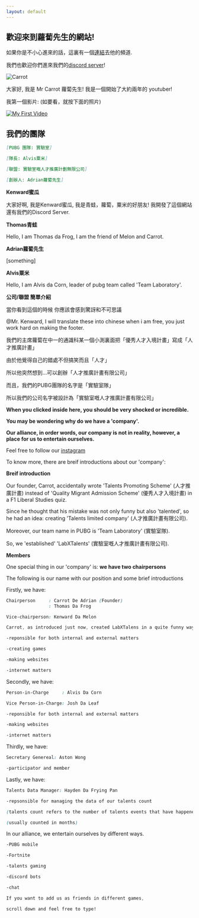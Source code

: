 ```yaml
---
layout: default
---
```


## 歡迎來到蘿蔔先生的網站!

如果你是不小心進來的話，這裏有一個[連結](https://www.youtube.com/channel/UCivFdElFMoozxWlNqQsyNUw)去他的頻道.

我們也歡迎你們進來我們的[discord server](https://discord.gg/UdNqmQfZcz)!

![Carrot](https://user-images.githubusercontent.com/77493028/104836657-65e48a00-58ea-11eb-8ea7-793a30b4cbc4.png)

大家好, 我是 Mr Carrot 蘿蔔先生! 我是一個開始了大約兩年的 youtuber!

我第一個影片:   (如要看，就按下面的照片)

[![My First Video](http://i3.ytimg.com/vi/7hEmZ3OV_s0/hqdefault.jpg)](https://www.youtube.com/watch?v=7hEmZ3OV_s0&t=4s)





## 我們的團隊

```md
[PUBG 團隊: 實驗室]

[隊長: Alvis粟米]
```
```md
[聯盟: 實驗室嘅人才推廣計劃無限公司]

[創辦人: Adrian蘿蔔先生]
```




  **Kenward蜜瓜**
  
  大家好啊, 我是Kenward蜜瓜, 我是青蛙，蘿蔔，粟米的好朋友! 我開發了這個網站還有我們的Discord Server. 
  
  **Thomas青蛙**
  
  Hello, I am Thomas da Frog, I am the friend of Melon and Carrot.
  
  **Adrian蘿蔔先生**

 [something]
 
  **Alvis粟米**
  
  Hello, I am Alvis da Corn, leader of pubg team called 'Team Laboratory'.
  
  **公司/聯盟 簡單介紹**
  
  當你看到這個的時候 你應該會感到驚訝和不可思議
  
  @Mr. Kenward, I will translate these into chinese when i am free, you just work hard on making the footer.
  
  我們的主席蘿蔔在中一的通識科某一個小測裏面把「優秀人才入境計畫」寫成「人才推廣計畫」
  
  由於他覺得自己的錯處不但搞笑而且「人才」
  
  所以他突然想到...可以創辦「人才推廣計畫有限公司」
  
  而且，我們的PUBG團隊的名字是「實驗室隊」
  
  所以我們的公司名字被設計為「實驗室嘅人才推廣計畫有限公司」
  
  
  __When you clicked inside here, you should be very shocked or incredible.__

__You may be wondering why do we have a 'company'.__
 
__Our alliance, in order words, our company is not in reality, however, a place for us to entertain ourselves.__

Feel free to follow our [instagram](https://www.instagram.com/labxtalents/)

To know more, there are breif introductions about our 'company':

**Breif introduction**

Our founder, Carrot, accidentally wrote 'Talents Promoting Scheme' (人才推廣計畫) instead of 'Quality Migrant Admission Scheme' (優秀人才入境計畫) in a F1 Liberal Studies quiz.

Since he thought that his mistake was not only funny but also 'talented', so he had an idea: creating 'Talents limited company' (人才推廣計畫有限公司).

Moreover, our team name in PUBG is 'Team Laboratory' (實驗室隊).

So, we 'established' 'LabXTalents' (實驗室嘅人才推廣計畫有限公司).

**Members**

One special thing in our 'company' is: **we have two chairpersons**

The following is our name with our position and some brief introductions



Firstly, we have:

```css
Chairperson     : Carrot De Adrian (Founder)
                : Thomas Da Frog

Vice-chairperson: Kenward Da Melon
```
```css
Carrot, as introduced just now, created LabXTalens in a quite funny way.

-reponsible for both internal and external matters

-creating games

-making websites

-internet matters
```

Secondly, we have:

```css
Person-in-Charge     : Alvis Da Corn

Vice Person-in-Charge: Josh Da Leaf
```

```css
-reponsible for both internal and external matters

-making websites

-internet matters
```

Thirdly, we have:

```css
Secretary Genereal: Aston Wong
```

```css
-participator and member
```

Lastly, we have:

```css
Talents Data Manager: Hayden Da Frying Pan
```

```css
-repsonsible for managing the data of our talents count

(talents count refers to the number of talents events that have happened)

(usually counted in months)
```

In our alliance, we entertain ourselves by different ways.

```css
-PUBG mobile

-Fortnite

-talents gaming

-discord bots

-chat
```

```css
If you want to add us as friends in different games,

scroll down and feel free to type!
```



